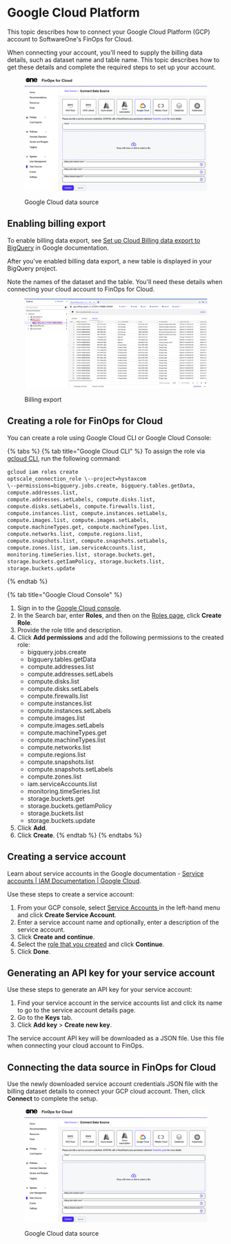 # Google Cloud Platform

This topic describes how to connect your Google Cloud Platform (GCP) account to SoftwareOne's FinOps for Cloud.&#x20;

When connecting your account, you'll need to supply the billing data details, such as dataset name and table name. This topic describes how to get these details and complete the required steps to set up your account.

<figure><img src="../../../.gitbook/assets/GCP.png" alt=""><figcaption><p>Google Cloud data source</p></figcaption></figure>

## Enabling billing export <a href="#enable-billing-export" id="enable-billing-export"></a>

To enable billing data export, see [Set up Cloud Billing data export to BigQuery](https://cloud.google.com/billing/docs/how-to/export-data-bigquery-setup) in Google documentation.

After you've enabled billing data export, a new table is displayed in your BigQuery project.&#x20;

Note the names of the dataset and the table. You'll need these details when connecting your cloud account to FinOps for Cloud.

<figure><img src="../../../.gitbook/assets/image (49).png" alt=""><figcaption><p>Billing export</p></figcaption></figure>

## Creating a role for FinOps for Cloud <a href="#prepare-a-role-for-optscale" id="prepare-a-role-for-optscale"></a>

You can create a role using Google Cloud CLI or Google Cloud Console:

{% tabs %}
{% tab title="Google Cloud CLI" %}
To assign the role via [gcloud CLI](https://cloud.google.com/sdk/gcloud), run the following command:

```
gcloud iam roles create
optscale_connection_role \--project=hystaxcom
\--permissions=bigquery.jobs.create, bigquery.tables.getData, compute.addresses.list, 
compute.addresses.setLabels, compute.disks.list, compute.disks.setLabels, compute.firewalls.list, 
compute.instances.list, compute.instances.setLabels, compute.images.list, compute.images.setLabels,
compute.machineTypes.get, compute.machineTypes.list, compute.networks.list, compute.regions.list, 
compute.snapshots.list, compute.snapshots.setLabels, compute.zones.list, iam.serviceAccounts.list,
monitoring.timeSeries.list, storage.buckets.get, storage.buckets.getIamPolicy, storage.buckets.list, 
storage.buckets.update
```
{% endtab %}

{% tab title="Google Cloud Console" %}
1. Sign in to the [Google Cloud console](https://console.cloud.google.com/welcome).
2. In the Search bar, enter **Roles**, and then on the [Roles page](https://console.cloud.google.com/iam-admin/roles), click **Create Role**.&#x20;
3. Provide the role title and description.
4. Click **Add permissions** and add the following permissions to the created role:
   * bigquery.jobs.create
   * bigquery.tables.getData
   * compute.addresses.list
   * compute.addresses.setLabels
   * compute.disks.list
   * compute.disks.setLabels
   * compute.firewalls.list
   * compute.instances.list
   * compute.instances.setLabels
   * compute.images.list
   * compute.images.setLabels
   * compute.machineTypes.get
   * compute.machineTypes.list
   * compute.networks.list
   * compute.regions.list
   * compute.snapshots.list
   * compute.snapshots.setLabels
   * compute.zones.list
   * iam.serviceAccounts.list
   * monitoring.timeSeries.list
   * storage.buckets.get
   * storage.buckets.getIamPolicy
   * storage.buckets.list
   * storage.buckets.update
5. Click **Add**.
6. Click **Create**.
{% endtab %}
{% endtabs %}

## Creating a service account <a href="#create-service-account" id="create-service-account"></a>

Learn about service accounts in the Google documentation - [Service accounts | IAM Documentation | Google Cloud](https://cloud.google.com/iam/docs/service-accounts).&#x20;

Use these steps to create a service account:

1. From your GCP console, select [Service Accounts ](https://console.cloud.google.com/iam-admin/serviceaccounts)in the left-hand menu and click **Create Service Account**.
2. Enter a service account name and optionally, enter a description of the service account.
3. Click **Create and continue**.
4. Select the [role that you created](google-cloud-platform.md#prepare-a-role-for-optscale) and click **Continue**.
5. Click **Done**.

## Generating an API key for your service account <a href="#generate-api-key-for-your-service-account" id="generate-api-key-for-your-service-account"></a>

Use these steps to generate an API key for your service account:

1. Find your service account in the service accounts list and click its name to go to the service account details page.
2. Go to the **Keys** tab.
3. Click **Add key** > **Create new key**.&#x20;

The service account API key will be downloaded as a JSON file. Use this file when connecting your cloud account to FinOps.

## Connecting the data source in FinOps for Cloud <a href="#connect-data-source-in-optscale" id="connect-data-source-in-optscale"></a>

Use the newly downloaded service account credentials JSON file with the billing dataset details to connect your GCP cloud account. Then, click **Connect** to complete the setup.

<figure><img src="../../../.gitbook/assets/GCP.png" alt=""><figcaption><p>Google Cloud data source</p></figcaption></figure>
